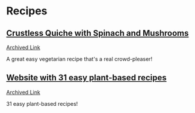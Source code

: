 # Recipes

## [Crustless Quiche with Spinach and Mushrooms](https://www.themediterraneandish.com/mushroom-spinach-crustless-quiche/)
[Archived Link](https://web.archive.org/web/20240802010738/https://www.themediterraneandish.com/mushroom-spinach-crustless-quiche/)

A great easy vegetarian recipe that's a real crowd-pleaser!

## [Website with 31 easy plant-based recipes](https://www.loveandlemons.com/plant-based-recipes/)
[Archived Link](https://web.archive.org/web/20241010031458/https://www.loveandlemons.com/plant-based-recipes/)

31 easy plant-based recipes!
